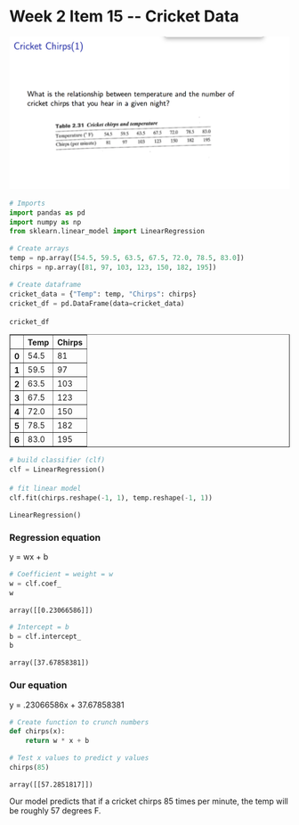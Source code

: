 # Week 2 Item 15 -- Cricket Data

![Cricket Data](CricketData.png)


```python
# Imports
import pandas as pd
import numpy as np
from sklearn.linear_model import LinearRegression
```


```python
# Create arrays
temp = np.array([54.5, 59.5, 63.5, 67.5, 72.0, 78.5, 83.0])
chirps = np.array([81, 97, 103, 123, 150, 182, 195])
```


```python
# Create dataframe
cricket_data = {"Temp": temp, "Chirps": chirps}
cricket_df = pd.DataFrame(data=cricket_data)

cricket_df
```




<div>
<style scoped>
    .dataframe tbody tr th:only-of-type {
        vertical-align: middle;
    }

    .dataframe tbody tr th {
        vertical-align: top;
    }

    .dataframe thead th {
        text-align: right;
    }
</style>
<table border="1" class="dataframe">
  <thead>
    <tr style="text-align: right;">
      <th></th>
      <th>Temp</th>
      <th>Chirps</th>
    </tr>
  </thead>
  <tbody>
    <tr>
      <th>0</th>
      <td>54.5</td>
      <td>81</td>
    </tr>
    <tr>
      <th>1</th>
      <td>59.5</td>
      <td>97</td>
    </tr>
    <tr>
      <th>2</th>
      <td>63.5</td>
      <td>103</td>
    </tr>
    <tr>
      <th>3</th>
      <td>67.5</td>
      <td>123</td>
    </tr>
    <tr>
      <th>4</th>
      <td>72.0</td>
      <td>150</td>
    </tr>
    <tr>
      <th>5</th>
      <td>78.5</td>
      <td>182</td>
    </tr>
    <tr>
      <th>6</th>
      <td>83.0</td>
      <td>195</td>
    </tr>
  </tbody>
</table>
</div>




```python
# build classifier (clf)
clf = LinearRegression()

# fit linear model
clf.fit(chirps.reshape(-1, 1), temp.reshape(-1, 1))
```




    LinearRegression()



### Regression equation
y = wx + b


```python
# Coefficient = weight = w
w = clf.coef_
w
```




    array([[0.23066586]])




```python
# Intercept = b
b = clf.intercept_
b
```




    array([37.67858381])



### Our equation

y = .23066586x + 37.67858381


```python
# Create function to crunch numbers
def chirps(x):
    return w * x + b
```


```python
# Test x values to predict y values
chirps(85)
```




    array([[57.2851817]])



Our model predicts that if a cricket chirps 85 times per minute, the temp will be roughly 57 degrees F.
